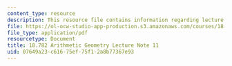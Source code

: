 ```yaml
---
content_type: resource
description: This resource file contains information regarding lecture 11.
file: https://ol-ocw-studio-app-production.s3.amazonaws.com/courses/18-782-introduction-to-arithmetic-geometry-fall-2013/07649a23c61675ef75f12a8b77367e93_MIT18_782F13_lec11.pdf
file_type: application/pdf
resourcetype: Document
title: 18.782 Arithmetic Geometry Lecture Note 11
uid: 07649a23-c616-75ef-75f1-2a8b77367e93
---
```

